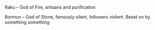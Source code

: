 Raku – God of Fire, artisans and purification

Bormun – God of Stone, famously silent, followers violent. Beset on by something something